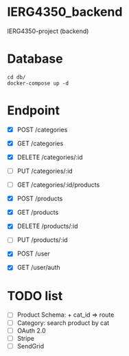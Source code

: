 # IERG4350_backend
IERG4350-project (backend)

# Database
```
cd db/
docker-compose up -d
```

# Endpoint
- [x] POST /categories
- [x] GET /categories
- [x] DELETE /categories/:id
- [ ] PUT /categories/:id
- [ ] GET /categories/:id/products

- [x] POST /products
- [x] GET /products
- [x] DELETE /products/:id
- [ ] PUT /products/:id

- [x] POST /user
- [x] GET /user/auth

# TODO list
- [ ] Product Schema: + cat_id => route
- [ ] Category: search product by cat
- [ ] OAuth 2.0
- [ ] Stripe
- [ ] SendGrid
